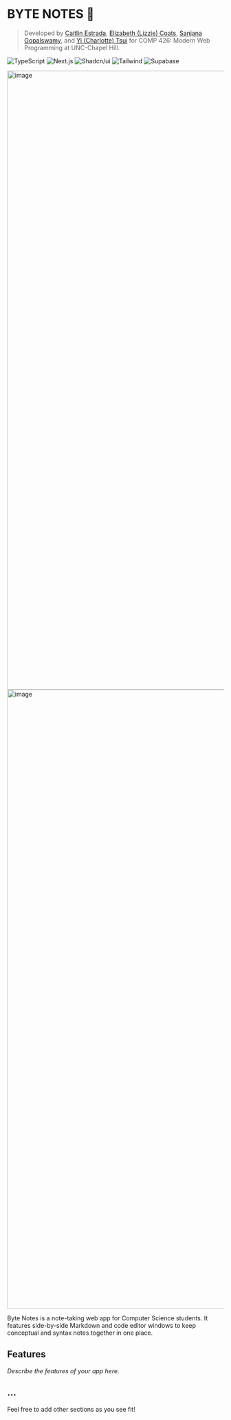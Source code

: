 # BYTE NOTES 🍪

> Developed by [Caitlin Estrada](https://github.com/caitlinestrada27), [Elizabeth (Lizzie) Coats](https://github.com/escoats), [Sanjana Gopalswamy](https://github.com/sgopal08), and [Yi (Charlotte) Tsui](https://github.com/charlottetsui) for COMP 426: Modern Web Programming at UNC-Chapel Hill.


![TypeScript](https://img.shields.io/badge/-TypeScript-05122A?style=flat&logo=typescript)
![Next.js](https://img.shields.io/badge/-Next.js-05122A?style=flat&logo=nextdotjs)
![Shadcn/ui](https://img.shields.io/badge/-Shadcn_UI-05122A?style=flat&logo=shadcnui)
![Tailwind](https://img.shields.io/badge/-Tailwind-05122A?style=flat&logo=tailwindcss)
![Supabase](https://img.shields.io/badge/-Supabase-05122A?style=flat&logo=supabase)

<img width="1440" alt="image" src="https://github.com/user-attachments/assets/4789a435-db3a-4a90-b0fa-5d1be17fec0d" />
<img width="1440" alt="image" src="https://github.com/user-attachments/assets/26940741-633f-4572-a913-9a6a15e4e5eb" />


Byte Notes is a note-taking web app for Computer Science students. It features side-by-side Markdown and code editor windows to keep conceptual and syntax notes together in one place.

## Features

*Describe the features of your app here.*

## ...

Feel free to add other sections as you see fit!
